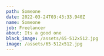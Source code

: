 ```yaml
---
path: Someone
date: 2022-03-24T03:43:33.940Z
name: Someone
job: Freelancer
about: Its a good one
black_image: /assets/65-512x512.jpg
image: /assets/65-512x512.jpg
---
```

